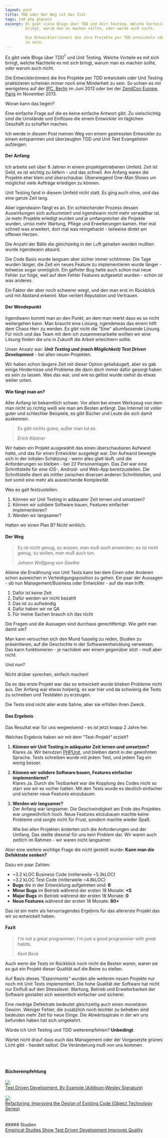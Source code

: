 ```yaml
---
layout: post
title: TDD oder Der Weg ist das Ziel
tags: tdd php phpunit
excerpt: Es gibt viele Blogs über TDD und Unit Testing. Welche Vorteile es mit sich bringt, welche Nachteile es mit sich
         bringt, warum man es machen sollte, oder warum auch nicht.

         Die Entwickler(innen) die ihre Projekte per TDD entwickeln oder Unit Testing praktizieren scheinen immer noch eine Minderheit
         zu sein.
---
```

Es gibt viele Blogs über <span class="info" title="Test Driven Development">TDD<sup>?</sup></span> und Unit Testing. Welche Vorteile es mit sich bringt, welche Nachteile es mit sich
bringt, warum man es machen sollte, oder warum auch nicht.

Die Entwickler(innen) die ihre Projekte per TDD entwickeln oder Unit Testing praktizieren scheinen immer noch eine Minderheit
zu sein. So schien es mir wenigstens auf der <a href="http://phpconference.com">IPC, Berlin</a> im Juni 2013 oder bei der <a href="http://europe.zendcon.com/">ZendCon Europe, Paris</a> im November 2013.

<p class="personal-info">Woran kann das liegen?</p>

Eine einfache Frage auf die es keine einfache Antwort gibt. Zu vielschichtig sind die Umstände und Einflüsse die einem
Entwickler im täglichen Geschäft zu schaffen machen.

Ich werde in diesem Post meinen Weg von einem gestressten Entwickler zu einem entspannten und überzeugten TDD und Unit
Test Evangelisten aufzeigen.

#### Der Anfang
Ich arbeite seit über 8 Jahren in einem projektgetriebenen Umfeld. Zeit ist Geld, es ist wichtig zu liefern - und das schnell.
Am Anfang waren die Projekte eher klein und überschaubar. Überwiegend One-Man Shows um möglichst viele Aufträge erledigen zu können.

Unit Testing fand in diesem Umfeld nicht statt. Es ging auch ohne, und das eine ganze Zeit lang.

Aber irgendwann fängt es an. Ein schleichender Prozess dessen Auswirkungen sich aufsummiert und irgendwann nicht mehr
verwaltbar ist. Je mehr Projekte erledigt wurden und je umfangreicher die Projekte wurden, umso mehr Wartung, Pflege und
Erweiterungen kamen. Hier mal schnell was erweitert, dort mal was reingehackt - teilweise direkt am offenen Herzen.

Die Anzahl der Bälle die gleichzeitig in der Luft gehalten werden mußten wurde irgendwann absurd.

Die Code Basis wurde langsam aber sicher immer schlimmer. Die Tage wurden länger, die Zeit ein neues Feature zu implementieren
wurde länger - teilweise sogar unmöglich. Ein gefixter Bug hatte auch schon mal neue Fehler zur folge, weil auf dem Fehler Features
aufgesetzt wurden - schön ist was anderes.

Ein Faktor der aber noch schwerer wiegt, und den man erst im Rückblick und mit Abstand erkennt: Man verliert Reputation und Vertrauen.

#### Der Wendepunkt
Irgendwann kommt man an den Punkt, an dem man merkt dass es so nicht weitergehen kann. Man braucht eine Lösung, irgendetwas
das einem hilft dem Chaos Herr zu werden. Es gibt nicht die "Eine" allumfassende Lösung. Für mich und das Team mit
dem ich zusammenarbeite wollten wir eine Lösung finden die uns in Zukunft die Arbeit erleichtern sollte.

Unser Ansatz war: ___Unit Testing und (nach Möglichkeit) Test Driven Development___ - bei allen neuen Projekten.

Wir haben schon längere Zeit mit dieser Option geliebäugelt, aber es gab einige Hindernisse und Probleme die dann doch
immer dafür gesorgt haben es sein zu lassen. Was das war, und wie es gelöst wurde siehst du etwas weiter unten.

#### Wie fängt man an?
Aller Anfang ist bekanntlich schwer. Vor allem bei einem Werkzeug von dem man nicht so richtig weiß wie man am Besten anfängt.
Das Internet ist voller guter und schlechter Beispiele, es gibt Bücher und Leute die sich damit auskennen.

<blockquote cite="Erich Kästner"><p>Es gibt nichts gutes, außer man tut es.</p><cite>Erich Kästner</cite></blockquote>

Wir haben ein Projekt ausgewählt das einen überschaubaren Aufwand hatte, und das für einen Entwickler ausgelegt war.
Der Aufwand bewegte sich in der initialen Schätzung - wenn alles glatt läuft, und die Anforderungen so bleiben - bei 22 Personentagen.
Das Ziel war eine Schnittstelle für eine iOS-, Android- und Web-App bereitzustellen. Die Schnittstelle dient als mittler
zwischen diversen anderen Schnittstellen, und bot somit eine mehr als ausreichende Komplexität.

Was es galt festzustellen:

1. Können wir Unit Testing in adäquater Zeit lernen und umsetzen?
2. Können wir solidere Software bauen, Features einfacher implementieren?
3. Werden wir langsamer?

Hatten wir einen Plan B? Nicht wirklich.

#### Der Weg
<blockquote cite="Johann Wolfgang von Goethe"><p>Es ist nicht genug, zu wissen, man muß auch anwenden; es ist nicht genug, zu wollen, man muß auch tun.</p>
<cite>Johann Wolfgang von Goethe</cite></blockquote>

Alleine die Erwähnung von Unit Tests kann bei dem Einen oder Anderen schon ausreichen in Verteidigungsposition zu gehen.
Ein paar der Aussagen - ob nun Management/Business oder Entwickler - auf die man trifft:

1. Dafür ist keine Zeit
2. Dafür werden wir nicht bezahlt
3. Das ist zu aufwändig
4. Dafür haben wir ne QA
5. Für meine Sachen brauch ich das nicht

Die Fragen und die Aussagen sind durchaus gerechtfertigt. Wie geht man damit um?

Man kann versuchen sich den Mund fusselig zu reden, Studien zu präsentieren, auf die Geschichte in der Softwareentwicklung
verweisen. Das kann funktionieren - je nachdem wer einem gegenüber sitzt - muß aber nicht.

Und nun?

<p class="personal-info">Nicht drüber sprechen, einfach machen!</p>

Da es das erste Projekt war das so entwickelt wurde blieben Probleme nicht aus. Der Anfang war etwas holperig, es war hier
und da schwierig die Tests zu schreiben und Testdaten zu erzeugen.

Die Tests sind nicht aller erste Sahne, aber sie erfüllen ihren Zweck.

#### Das Ergebnis
Das Resultat war für uns wegweisend - es ist jetzt knapp 2 Jahre her.

Welches Ergebnis haben wir mit dem "Test-Projekt" erzielt?

1. __Können wir Unit Testing in adäquater Zeit lernen und umsetzen?__  
   Klares Ja. Wir benutzen <a href="https://github.com/sebastianbergmann/phpunit/">PHPUnit</a>,
   und bleiben damit in der gewohnten Sprache.
   Tests schreiben wurde mit jedem Test, und jedem Tag ein wenig besser.

2. __Können wir solidere Software bauen, Features einfacher implementieren?__  
   Klares Ja. Durch die Testbarkeit war die Kopplung des Codes nicht so starr wie wir es vorher hatten. Mit den Tests wurde
   es deutlich einfacher und sicherer neue Features einzubauen.

3. __Werden wir langsamer?__  
   Der Anfang war langsamer. Die Geschwindigkeit am Ende des Projektes war ungewöhnlich hoch. Neue Features einzubauen machte keine Probleme und sorgte
   nicht für Frust, sondern machte wieder Spaß.

   Wie bei allen Projekten änderten sich die Anforderungen und der Umfang. Das stellte diesmal für uns kein Problem dar. Wir waren
   auch zeitlich im Rahmen - wir waren nicht langsamer.

Aber eine weitere wichtige Frage die nicht gestellt wurde: __Kann man die Defektrate senken?__

Dazu ein paar Zahlen:

- ~3.2 kLOC Business Code (mitlerweile ~5.3kLOC)
- ~3.2 kLOC Test Code (mitlerweile ~4.8kLOC)
- __Bugs__ die in der Entwicklung aufgetreten sind: __6__
- __Minor Bugs__ im Betrieb während der ersten 18 Monate: __&lt;5__
- __Major Bugs__ im Betrieb während der ersten 18 Monate: __0__
- __Neue Features__ während der ersten 18 Monate: __80+__

Das ist ein mehr als hervorragendes Ergebnis für das allererste Projekt das wir so entwickelt haben.

#### Fazit
<blockquote cite="Kent Beck"><p>I'm not a great programmer; I'm just a good programmer with great habits.</p><cite>Kent Beck</cite></blockquote>

Auch wenn die Tests im Rückblick noch nicht die Besten waren, waren sie so gut ein Projekt dieser Qualität auf die Beine zu stellen.

Auf Basis dieses _"Experiments"_ wurden alle weiteren neuen Projekte nur noch mit Unit Tests implementiert. Die hohe Qualität
der Software hat nicht nur Einfluß auf den Stresslevel. Wartung, Betrieb und Erweiterbarkeit der Software gestaltet sich
wesentlich einfacher und sicherer.

Eine niedrige Defektrate bedeutet gleichzeitig auch einen monetären Gewinn. Weniger Fehler, die zusätzlich noch leichter
zu beheben sind bedeuten mehr Zeit für neue Dinge. Die Abwärtsspirale in der wir uns befunden haben hat sich umgekehrt.

Würde ich Unit Testing und TDD weiterempfehlen? __Unbedingt__.

Wartet nicht drauf dass euch das Management oder der Vorgesetzte grünes Licht gibt - handelt selbst. Die Veränderung muß von uns kommen.



<br />
<br />

<h4 class="book-recommendation">Bücherempfehlung</h4>
<div class="books">
<a href="http://www.amazon.de/gp/product/0321146530/ref=as_li_tf_il?ie=UTF8&camp=1638&creative=6742&creativeASIN=0321146530&linkCode=as2&tag=digigoodz-21"><img border="0" src="http://ws-eu.amazon-adsystem.com/widgets/q?_encoding=UTF8&ASIN=0321146530&Format=_SL110_&ID=AsinImage&MarketPlace=DE&ServiceVersion=20070822&WS=1&tag=digigoodz-21" ></a><img src="http://ir-de.amazon-adsystem.com/e/ir?t=digigoodz-21&l=as2&o=3&a=0321146530" width="1" height="1" border="0" alt="" style="border:none !important; margin:0px !important;" />
<br />
<a href="http://www.amazon.de/gp/product/0321146530/ref=as_li_tf_tl?ie=UTF8&camp=1638&creative=6742&creativeASIN=0321146530&linkCode=as2&tag=digigoodz-21">Test Driven Development. By Example (Addison-Wesley Signature)</a><img src="http://ir-de.amazon-adsystem.com/e/ir?t=digigoodz-21&l=as2&o=3&a=0321146530" width="1" height="1" border="0" alt="" style="border:none !important; margin:0px !important;" />
<br />
<br />
<a href="http://www.amazon.de/gp/product/0201485672/ref=as_li_tf_il?ie=UTF8&camp=1638&creative=6742&creativeASIN=0201485672&linkCode=as2&tag=digigoodz-21"><img border="0" src="http://ws-eu.amazon-adsystem.com/widgets/q?_encoding=UTF8&ASIN=0201485672&Format=_SL110_&ID=AsinImage&MarketPlace=DE&ServiceVersion=20070822&WS=1&tag=digigoodz-21" ></a><img src="http://ir-de.amazon-adsystem.com/e/ir?t=digigoodz-21&l=as2&o=3&a=0201485672" width="1" height="1" border="0" alt="" style="border:none !important; margin:0px !important;" />
<br />
<a href="http://www.amazon.de/gp/product/0201485672/ref=as_li_tf_tl?ie=UTF8&camp=1638&creative=6742&creativeASIN=0201485672&linkCode=as2&tag=digigoodz-21">Refactoring: Improving the Design of Existing Code (Object Technology Series)</a><img src="http://ir-de.amazon-adsystem.com/e/ir?t=digigoodz-21&l=as2&o=3&a=0201485672" width="1" height="1" border="0" alt="" style="border:none !important; margin:0px !important;" />
</div>
<br />
<br />
##### Studien
<div class="books">
<a href="http://www.infoq.com/news/2009/03/TDD-Improves-Quality">Empirical Studies Show Test Driven Development Improves Quality</a>
</div>

<br />